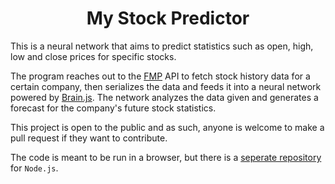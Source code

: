 <h1 align="center">My Stock Predictor</h1>

This is a neural network that aims to predict statistics such as open, high, low and close prices for specific stocks.  
  
The program reaches out to the [FMP](https://financialmodelingprep.com) API to fetch stock history data for a certain company, then serializes the data and feeds it into a neural network powered by [Brain.js](https://brain.js.org). The network analyzes the data given and generates a forecast for the company's future stock statistics.  
  
This project is open to the public and as such, anyone is welcome to make a pull request if they want to contribute.

The code is meant to be run in a browser, but there is a [seperate repository](https://github.com/xXH4CKST3RXx/Stock-Predictor-Test-Nodejs) for `Node.js`.
